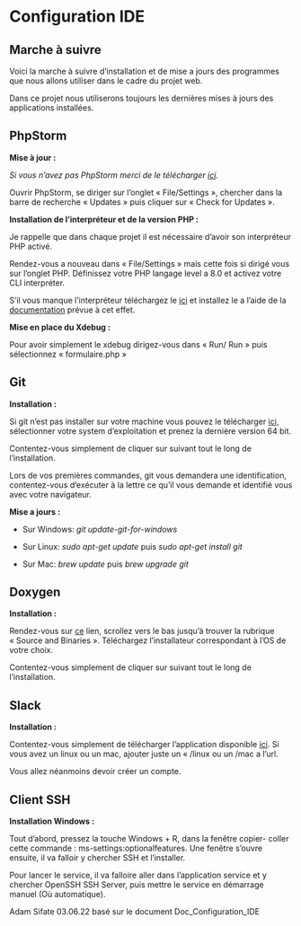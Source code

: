 # Configuration IDE

## Marche à suivre

Voici la marche à suivre d’installation et de mise a jours des programmes que nous allons utiliser dans le cadre du projet web.

Dans ce projet nous utiliserons toujours les dernières mises à jours des applications installées.

## PhpStorm

**Mise à jour :**

*Si vous n’avez pas PhpStorm merci de le télécharger [ici](https://www.jetbrains.com/phpstorm/download/#section=windows).*

Ouvrir PhpStorm, se diriger sur l’onglet « File/Settings », chercher dans la barre de recherche « Updates » puis cliquer sur « Check for Updates ».

**Installation de l’interpréteur et de la version PHP :**

Je rappelle que dans chaque projet il est nécessaire d’avoir son interpréteur PHP activé.

Rendez-vous a nouveau dans « File/Settings » mais cette fois si dirigé vous sur l’onglet PHP. Définissez votre PHP langage level a 8.0 et activez votre CLI interpréter. 

S’il vous manque l’interpréteur téléchargez le [ici](https://www.php.net/downloads) et installez le a l’aide de la [documentation](https://moodle.cpnv.ch/moodle/pluginfile.php/78925/mod_resource/content/7/SetupPhpStorm%20V1.1.pdf) prévue à cet effet.

**Mise en place du Xdebug :**

Pour avoir simplement le xdebug dirigez-vous dans « Run/ Run » puis sélectionnez « formulaire.php »

## Git

**Installation :**

Si git n’est pas installer sur votre machine vous pouvez le télécharger [ici](https://git-scm.com/downloads), sélectionner votre system d’exploitation et prenez la dernière version 64 bit.

Contentez-vous simplement de cliquer sur suivant tout le long de l’installation.

Lors de vos premières commandes, git vous demandera une identification, contentez-vous d’exécuter à la lettre ce qu’il vous demande et identifié vous avec votre navigateur.

**Mise a jours :**

* Sur Windows: *git update-git-for-windows*

* Sur Linux: *sudo apt-get update* puis *sudo apt-get install git*

* Sur Mac: *brew update* puis *brew upgrade git*



## Doxygen	

**Installation :**

Rendez-vous sur [ce](https://www.doxygen.nl/download.html) lien, scrollez vers le bas jusqu’à trouver la rubrique « Source and Binaries ». Téléchargez l’installateur correspondant à l’OS de votre choix. 

Contentez-vous simplement de cliquer sur suivant tout le long de l’installation.

## Slack

**Installation :**

Contentez-vous simplement de télécharger l’application disponible [ici](https://slack.com/intl/fr-ch/). Si vous avez un linux ou un mac, ajouter juste un « /linux ou un /mac a l’url.

Vous allez néanmoins devoir créer un compte.

## Client SSH	

**Installation Windows :**

Tout d’abord, pressez la touche Windows + R, dans la fenêtre copier- coller cette commande : ms-settings:optionalfeatures. Une fenêtre s’ouvre ensuite, il va falloir y chercher SSH et l’installer.

Pour lancer le service, il va falloire aller dans l’application service et y chercher OpenSSH SSH Server, puis mettre le service en démarrage manuel (Où automatique).



Adam Sifate 03.06.22  basé sur le document Doc_Configuration_IDE
